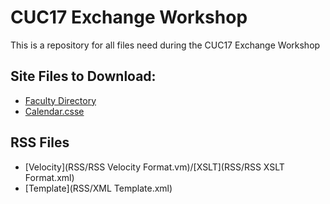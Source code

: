 # CUC17 Exchange Workshop
This is a repository for all files need during the CUC17 Exchange Workshop




## Site Files to Download:
* [Faculty Directory](FacultyDirectory.csse)
* [Calendar.csse](Calendar.csse)



## RSS Files
- [Velocity](RSS/RSS Velocity Format.vm)/[XSLT](RSS/RSS XSLT Format.xml)
- [Template](RSS/XML Template.xml)

